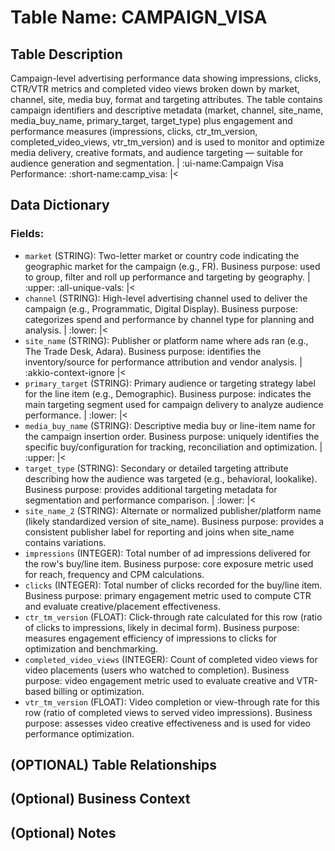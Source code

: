 # Table Name: CAMPAIGN_VISA

## Table Description
Campaign-level advertising performance data showing impressions, clicks, CTR/VTR metrics and completed video views broken down by market, channel, site, media buy, format and targeting attributes. The table contains campaign identifiers and descriptive metadata (market, channel, site_name, media_buy_name, primary_target, target_type) plus engagement and performance measures (impressions, clicks, ctr_tm_version, completed_video_views, vtr_tm_version) and is used to monitor and optimize media delivery, creative formats, and audience targeting — suitable for audience generation and segmentation. | :ui-name:Campaign Visa Performance: :short-name:camp_visa: |<

## Data Dictionary

### Fields:

- `market` (STRING): Two-letter market or country code indicating the geographic market for the campaign (e.g., FR). Business purpose: used to group, filter and roll up performance and targeting by geography. | :upper: :all-unique-vals: |<
- `channel` (STRING): High-level advertising channel used to deliver the campaign (e.g., Programmatic, Digital Display). Business purpose: categorizes spend and performance by channel type for planning and analysis. | :lower: |<
- `site_name` (STRING): Publisher or platform name where ads ran (e.g., The Trade Desk, Adara). Business purpose: identifies the inventory/source for performance attribution and vendor analysis. | :akkio-context-ignore |<
- `primary_target` (STRING): Primary audience or targeting strategy label for the line item (e.g., Demographic). Business purpose: indicates the main targeting segment used for campaign delivery to analyze audience performance. | :lower: |<
- `media_buy_name` (STRING): Descriptive media buy or line-item name for the campaign insertion order. Business purpose: uniquely identifies the specific buy/configuration for tracking, reconciliation and optimization. | :upper: |<
- `target_type` (STRING): Secondary or detailed targeting attribute describing how the audience was targeted (e.g., behavioral, lookalike). Business purpose: provides additional targeting metadata for segmentation and performance comparison. | :lower: |<
- `site_name_2` (STRING): Alternate or normalized publisher/platform name (likely standardized version of site_name). Business purpose: provides a consistent publisher label for reporting and joins when site_name contains variations.
- `impressions` (INTEGER): Total number of ad impressions delivered for the row's buy/line item. Business purpose: core exposure metric used for reach, frequency and CPM calculations.
- `clicks` (INTEGER): Total number of clicks recorded for the buy/line item. Business purpose: primary engagement metric used to compute CTR and evaluate creative/placement effectiveness.
- `ctr_tm_version` (FLOAT): Click-through rate calculated for this row (ratio of clicks to impressions, likely in decimal form). Business purpose: measures engagement efficiency of impressions to clicks for optimization and benchmarking.
- `completed_video_views` (INTEGER): Count of completed video views for video placements (users who watched to completion). Business purpose: video engagement metric used to evaluate creative and VTR-based billing or optimization.
- `vtr_tm_version` (FLOAT): Video completion or view-through rate for this row (ratio of completed views to served video impressions). Business purpose: assesses video creative effectiveness and is used for video performance optimization.

## (OPTIONAL) Table Relationships

## (Optional) Business Context

## (Optional) Notes

